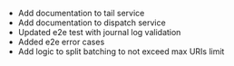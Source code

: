 - Add documentation to tail service
- Add documentation to dispatch service
- Updated e2e test with journal log validation
- Added e2e error cases
- Add logic to split batching to not exceed max URIs limit 